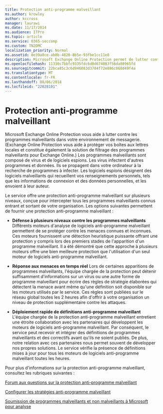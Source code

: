 ```yaml
---
title: Protection anti-programme malveillant
ms.author: krowley
author: kccross
manager: laurawi
ms.date: 11/17/2014
ms.audience: ITPro
ms.topic: article
ms.service: O365-seccomp
ms.custom: TN2DMC
localization_priority: Normal
ms.assetid: 0e39a0ce-ab8b-4820-8b5e-93fbe1cc11e8
description: Microsoft Exchange Online Protection permet de lutter contre programmes malveillants dans votre environnement de messagerie électronique. Programme malveillant est composé des virus et logiciels espions. Virus infectent autres programmes et des données, et ils répandent dans votre ordinateur que vous recherchez des programmes d’infection. Logiciels espions fait référence à des programmes malveillants qui rassemble vos informations personnelles, telles que des données personnelles et les informations de connexion et l’envoie à son auteur.
ms.openlocfilehash: 11330c7bbfc9335fdc6d0d674083f56da80965fd
ms.sourcegitcommit: 22bca85c3c6d946083d3784f72e886c068d49f4a
ms.translationtype: MT
ms.contentlocale: fr-FR
ms.lasthandoff: 08/06/2018
ms.locfileid: "22028101"
---
```

# <a name="anti-malware-protection"></a>Protection anti-programme malveillant

Microsoft Exchange Online Protection vous aide à lutter contre les programmes malveillants dans votre environnement de messagerie. (Exchange Online Protection vous aide à protéger vos boîtes aux lettres locales et constitue également la solution de filtrage des programmes malveillants pour Exchange Online.) Les programmes malveillants sont composé de virus et de logiciels espions. Les virus infectent d'autres programmes et données. Ils se propagent dans votre ordinateur à la recherche de programmes à infecter. Les logiciels espions désignent des logiciels malveillants qui recueillent vos renseignements personnels, tels que les informations de connexion et des données personnelles, et les envoient à leur auteur. 
  
Le service offre une protection anti-programme malveillant sur plusieurs niveaux, conçue pour intercepter tous les programmes malveillants connus entrant et sortant de votre organisation. Les options suivantes permettent de fournir une protection anti-programme malveillant :
  
- **Défense à plusieurs niveaux contre les programmes malveillants** Différents moteurs d'analyse de logiciels anti-programme malveillant permettent de se protéger contre les menaces connues et inconnues. Ces moteurs fournissent une détection heuristique puissante offrant une protection y compris lors des premiers stades de l'apparition d'un programme malveillant. Il a été démontré que cette approche à plusieurs moteurs offre une bien meilleure protection que l'utilisation d'un seul moteur de logiciels anti-programme malveillant. 
    
- **Réponse aux menaces en temps réel** Lors de certaines apparitions de programmes malveillants, l'équipe chargée de la protection peut détenir suffisamment d'informations sur un virus ou une autre forme de programme malveillant pour écrire des règles de stratégie élaborées qui détectent la menace avant même qu'une définition soit disponible sur les moteurs utilisés par le service. Ces règles sont publiées sur le réseau global toutes les 2 heures afin d'offrir à votre organisation un niveau de protection supplémentaire contre les attaques. 
    
- **Déploiement rapide de définitions anti-programme malveillant** L'équipe chargée de la protection anti-programme malveillant entretient une étroite collaboration avec les partenaires qui développent les moteurs de logiciels anti-programme malveillant. Par conséquent, le service peut recevoir et intégrer des définitions de programmes malveillants et des correctifs avant qu'ils ne soient publiés. De plus, notre relation avec ces partenaires nous permet souvent de développer nos propres solutions. Le service vérifie la présence de définitions mises à jour pour tous les moteurs de logiciels anti-programme malveillant toutes les heures. 
    
Pour plus d'informations sur la protection anti-programme malveillant, consultez les rubriques suivantes : 
  
[Forum aux questions sur la protection anti-programme malveillant](anti-malware-protection-faq-eop.md)
  
[Configurer les stratégies anti-programme malveillant](configure-anti-malware-policies.md)
  
[Soumission de programmes malveillants et non malveillants à Microsoft pour analyse](submitting-malware-and-non-malware-to-microsoft-for-analysis.md)
  

